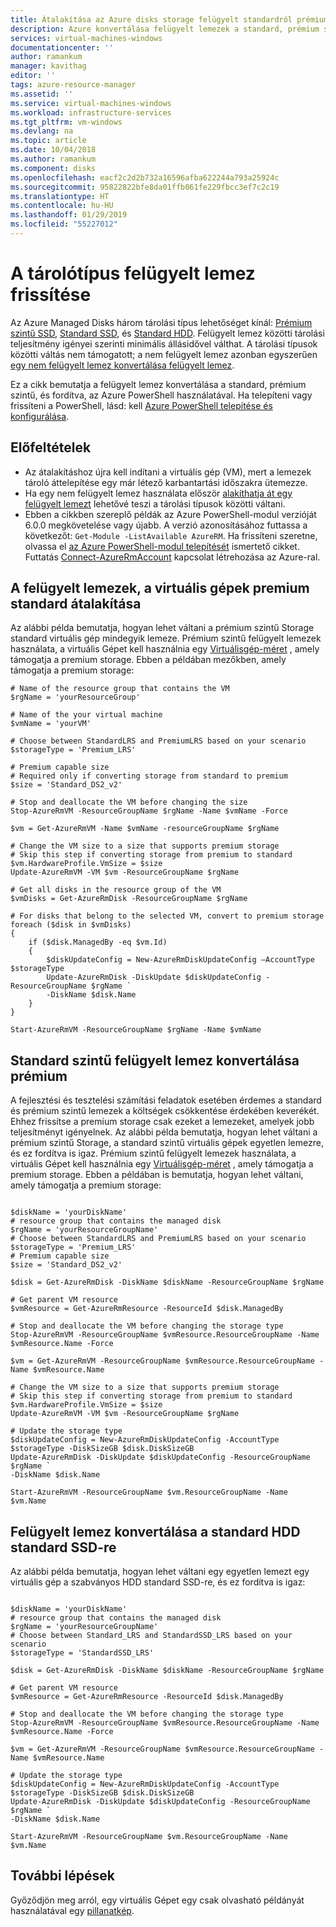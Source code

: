 ```yaml
---
title: Átalakítása az Azure disks storage felügyelt standardról prémium szintre, és fordítva |} A Microsoft Docs
description: Azure konvertálása felügyelt lemezek a standard, prémium szintű, és fordítva, az Azure PowerShell-lel.
services: virtual-machines-windows
documentationcenter: ''
author: ramankum
manager: kavithag
editor: ''
tags: azure-resource-manager
ms.assetid: ''
ms.service: virtual-machines-windows
ms.workload: infrastructure-services
ms.tgt_pltfrm: vm-windows
ms.devlang: na
ms.topic: article
ms.date: 10/04/2018
ms.author: ramankum
ms.component: disks
ms.openlocfilehash: eacf2c2d2b732a16596afba622244a793a25924c
ms.sourcegitcommit: 95822822bfe8da01ffb061fe229fbcc3ef7c2c19
ms.translationtype: HT
ms.contentlocale: hu-HU
ms.lasthandoff: 01/29/2019
ms.locfileid: "55227012"
---
```

# <a name="update-the-storage-type-of-a-managed-disk"></a>A tárolótípus felügyelt lemez frissítése

Az Azure Managed Disks három tárolási típus lehetőséget kínál: [Prémium szintű SSD](../windows/premium-storage.md), [Standard SSD](../windows/disks-standard-ssd.md), és [Standard HDD](../windows/standard-storage.md). Felügyelt lemez közötti tárolási teljesítmény igényei szerinti minimális állásidővel válthat. A tárolási típusok közötti váltás nem támogatott; a nem felügyelt lemez azonban egyszerűen [egy nem felügyelt lemez konvertálása felügyelt lemez](convert-unmanaged-to-managed-disks.md).

Ez a cikk bemutatja a felügyelt lemez konvertálása a standard, prémium szintű, és fordítva, az Azure PowerShell használatával. Ha telepíteni vagy frissíteni a PowerShell, lásd: kell [Azure PowerShell telepítése és konfigurálása](https://docs.microsoft.com/powershell/azure/azurerm/install-azurerm-ps?view=azurermps-6.8.1).

## <a name="prerequisites"></a>Előfeltételek

* Az átalakításhoz újra kell indítani a virtuális gép (VM), mert a lemezek tároló áttelepítése egy már létező karbantartási időszakra ütemezze. 
* Ha egy nem felügyelt lemez használata először [alakíthatja át egy felügyelt lemezt](convert-unmanaged-to-managed-disks.md) lehetővé teszi a tárolási típusok közötti váltani. 
* Ebben a cikkben szereplő példák az Azure PowerShell-modul verzióját 6.0.0 megkövetelése vagy újabb. A verzió azonosításához futtassa a következőt: `Get-Module -ListAvailable AzureRM`. Ha frissíteni szeretne, olvassa el [az Azure PowerShell-modul telepítését](/powershell/azure/azurerm/install-azurerm-ps) ismertető cikket. Futtatás [Connect-AzureRmAccount](https://docs.microsoft.com/powershell/module/azurerm.profile/connect-azurermaccount) kapcsolat létrehozása az Azure-ral.


## <a name="convert-all-the-managed-disks-of-a-vm-from-standard-to-premium"></a>A felügyelt lemezek, a virtuális gépek premium standard átalakítása

Az alábbi példa bemutatja, hogyan lehet váltani a prémium szintű Storage standard virtuális gép mindegyik lemeze. Prémium szintű felügyelt lemezek használata, a virtuális Gépet kell használnia egy [Virtuálisgép-méret](sizes.md) , amely támogatja a premium storage. Ebben a példában mezőkben, amely támogatja a premium storage:

```azurepowershell-interactive
# Name of the resource group that contains the VM
$rgName = 'yourResourceGroup'

# Name of the your virtual machine
$vmName = 'yourVM'

# Choose between StandardLRS and PremiumLRS based on your scenario
$storageType = 'Premium_LRS'

# Premium capable size
# Required only if converting storage from standard to premium
$size = 'Standard_DS2_v2'

# Stop and deallocate the VM before changing the size
Stop-AzureRmVM -ResourceGroupName $rgName -Name $vmName -Force

$vm = Get-AzureRmVM -Name $vmName -resourceGroupName $rgName

# Change the VM size to a size that supports premium storage
# Skip this step if converting storage from premium to standard
$vm.HardwareProfile.VmSize = $size
Update-AzureRmVM -VM $vm -ResourceGroupName $rgName

# Get all disks in the resource group of the VM
$vmDisks = Get-AzureRmDisk -ResourceGroupName $rgName 

# For disks that belong to the selected VM, convert to premium storage
foreach ($disk in $vmDisks)
{
    if ($disk.ManagedBy -eq $vm.Id)
    {
        $diskUpdateConfig = New-AzureRmDiskUpdateConfig –AccountType $storageType
        Update-AzureRmDisk -DiskUpdate $diskUpdateConfig -ResourceGroupName $rgName `
        -DiskName $disk.Name
    }
}

Start-AzureRmVM -ResourceGroupName $rgName -Name $vmName
```

## <a name="convert-a-managed-disk-from-standard-to-premium"></a>Standard szintű felügyelt lemez konvertálása prémium

A fejlesztési és tesztelési számítási feladatok esetében érdemes a standard és prémium szintű lemezek a költségek csökkentése érdekében keverékét. Ehhez frissítse a premium storage csak ezeket a lemezeket, amelyek jobb teljesítményt igényelnek. Az alábbi példa bemutatja, hogyan lehet váltani a prémium szintű Storage, a standard szintű virtuális gépek egyetlen lemezre, és ez fordítva is igaz. Prémium szintű felügyelt lemezek használata, a virtuális Gépet kell használnia egy [Virtuálisgép-méret](sizes.md) , amely támogatja a premium storage. Ebben a példában is bemutatja, hogyan lehet váltani, amely támogatja a premium storage:

```azurepowershell-interactive

$diskName = 'yourDiskName'
# resource group that contains the managed disk
$rgName = 'yourResourceGroupName'
# Choose between StandardLRS and PremiumLRS based on your scenario
$storageType = 'Premium_LRS'
# Premium capable size 
$size = 'Standard_DS2_v2'

$disk = Get-AzureRmDisk -DiskName $diskName -ResourceGroupName $rgName

# Get parent VM resource
$vmResource = Get-AzureRmResource -ResourceId $disk.ManagedBy

# Stop and deallocate the VM before changing the storage type
Stop-AzureRmVM -ResourceGroupName $vmResource.ResourceGroupName -Name $vmResource.Name -Force

$vm = Get-AzureRmVM -ResourceGroupName $vmResource.ResourceGroupName -Name $vmResource.Name 

# Change the VM size to a size that supports premium storage
# Skip this step if converting storage from premium to standard
$vm.HardwareProfile.VmSize = $size
Update-AzureRmVM -VM $vm -ResourceGroupName $rgName

# Update the storage type
$diskUpdateConfig = New-AzureRmDiskUpdateConfig -AccountType $storageType -DiskSizeGB $disk.DiskSizeGB
Update-AzureRmDisk -DiskUpdate $diskUpdateConfig -ResourceGroupName $rgName `
-DiskName $disk.Name

Start-AzureRmVM -ResourceGroupName $vm.ResourceGroupName -Name $vm.Name
```

## <a name="convert-a-managed-disk-from-standard-hdd-to-standard-ssd"></a>Felügyelt lemez konvertálása a standard HDD standard SSD-re

Az alábbi példa bemutatja, hogyan lehet váltani egy egyetlen lemezt egy virtuális gép a szabványos HDD standard SSD-re, és ez fordítva is igaz:

```azurepowershell-interactive

$diskName = 'yourDiskName'
# resource group that contains the managed disk
$rgName = 'yourResourceGroupName'
# Choose between Standard_LRS and StandardSSD_LRS based on your scenario
$storageType = 'StandardSSD_LRS'

$disk = Get-AzureRmDisk -DiskName $diskName -ResourceGroupName $rgName

# Get parent VM resource
$vmResource = Get-AzureRmResource -ResourceId $disk.ManagedBy

# Stop and deallocate the VM before changing the storage type
Stop-AzureRmVM -ResourceGroupName $vmResource.ResourceGroupName -Name $vmResource.Name -Force

$vm = Get-AzureRmVM -ResourceGroupName $vmResource.ResourceGroupName -Name $vmResource.Name 

# Update the storage type
$diskUpdateConfig = New-AzureRmDiskUpdateConfig -AccountType $storageType -DiskSizeGB $disk.DiskSizeGB
Update-AzureRmDisk -DiskUpdate $diskUpdateConfig -ResourceGroupName $rgName `
-DiskName $disk.Name

Start-AzureRmVM -ResourceGroupName $vm.ResourceGroupName -Name $vm.Name
```

## <a name="next-steps"></a>További lépések

Győződjön meg arról, egy virtuális Gépet egy csak olvasható példányát használatával egy [pillanatkép](snapshot-copy-managed-disk.md).

